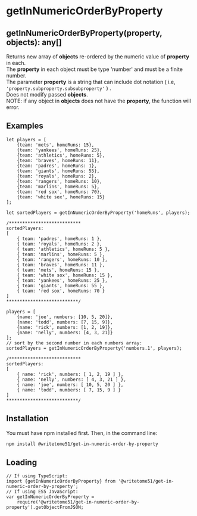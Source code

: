 # getInNumericOrderByProperty

## getInNumericOrderByProperty(property, objects): any[]

Returns new array of <b>objects</b> re-ordered by the numeric value of <b>property</b> in each.  
The <b>property</b> in each object must be type 'number' and must be a finite number.  
The parameter <b>property</b> is a string that can include dot notation ( i.e,  `'property.subproperty.subsubproperty'` ) .  
Does not modify passed <b>objects</b>.  
NOTE: if any object in <b>objects</b> does not have the <b>property</b>, the function will error.

## Examples
```
let players = [
	{team: 'mets', homeRuns: 15},
	{team: 'yankees', homeRuns: 25},
	{team: 'athletics', homeRuns: 5},
	{team: 'braves', homeRuns: 11},
	{team: 'padres', homeRuns: 1},
	{team: 'giants', homeRuns: 55},
	{team: 'royals', homeRuns: 2},
	{team: 'rangers', homeRuns: 10},
	{team: 'marlins', homeRuns: 5},
	{team: 'red sox', homeRuns: 70},
	{team: 'white sox', homeRuns: 15}
];

let sortedPlayers = getInNumericOrderByProperty('homeRuns', players);

/***************************
sortedPlayers:
[ 
    { team: 'padres', homeRuns: 1 },
    { team: 'royals', homeRuns: 2 },
    { team: 'athletics', homeRuns: 5 },
    { team: 'marlins', homeRuns: 5 },
    { team: 'rangers', homeRuns: 10 },
    { team: 'braves', homeRuns: 11 },
    { team: 'mets', homeRuns: 15 },
    { team: 'white sox', homeRuns: 15 },
    { team: 'yankees', homeRuns: 25 },
    { team: 'giants', homeRuns: 55 },
    { team: 'red sox', homeRuns: 70 } 
]
***************************/

players = [
	{name: 'joe', numbers: [10, 5, 20]},
	{name: 'todd', numbers: [7, 15, 9]},
	{name: 'rick', numbers: [1, 2, 19]},
	{name: 'nelly', numbers: [4, 3, 21]}
];
// sort by the second number in each numbers array:
sortedPlayers = getInNumericOrderByProperty('numbers.1', players);

/***************************
sortedPlayers:
[ 
    { name: 'rick', numbers: [ 1, 2, 19 ] },
    { name: 'nelly', numbers: [ 4, 3, 21 ] },
    { name: 'joe', numbers: [ 10, 5, 20 ] },
    { name: 'todd', numbers: [ 7, 15, 9 ] } 
]
***************************/
```

## Installation

You must have npm installed first.  Then, in the command line:

```bash
npm install @writetome51/get-in-numeric-order-by-property
```

## Loading
```
// If using TypeScript:
import {getInNumericOrderByProperty} from '@writetome51/get-in-numeric-order-by-property';
// If using ES5 JavaScript:
var getInNumericOrderByProperty = 
    require('@writetome51/get-in-numeric-order-by-property').getObjectFromJSON;
```

